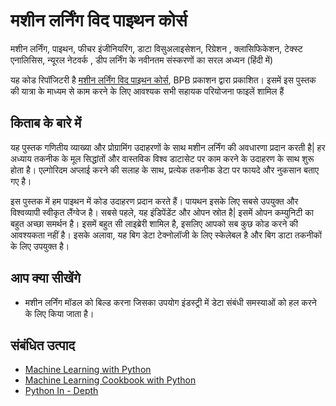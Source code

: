 # मशीन  लर्निंग  विद  पाइथन कोर्स

मशीन लर्निंग, पाइथन, फीचर इंजीनियरिंग, डाटा  विसुअलाइसेशन, रिग्रेशन , क्लासिफिकेशन, टेक्स्ट  एनालिसिस, न्यूरल  नेटवर्क , डीप  लर्निंग के नवीनतम संस्करणों का सरल अध्यन (हिंदी में)

यह कोड रिपॉजिटरी है [मशीन  लर्निंग  विद  पाइथन कोर्स](https://in.bpbonline.com/products/%E0%A4%AE%E0%A4%B6%E0%A5%80%E0%A4%A8-%E0%A4%B2%E0%A4%B0%E0%A5%8D%E0%A4%A8%E0%A4%BF%E0%A4%82%E0%A4%97-%E0%A4%B5%E0%A4%BF%E0%A4%A6-%E0%A4%AA%E0%A4%BE%E0%A4%87%E0%A4%A5%E0%A4%A8-%E0%A4%95%E0%A5%8B%E0%A4%B0%E0%A5%8D%E0%A4%B8?_pos=1&_sid=716ac663c&_ss=r), BPB प्रकाशन द्वारा प्रकाशित। इसमें इस पुस्तक की यात्रा के माध्यम से काम करने के लिए आवश्यक सभी सहायक परियोजना फाइलें शामिल हैं

## किताब के बारे में
यह पुस्तक गणितीय व्याख्या और प्रोग्रामिंग उदाहरणों के साथ मशीन लर्निंग  की अवधारणा प्रदान करती है| हर अध्याय तकनीक के मूल सिद्धांतों और वास्तविक विश्व डाटासेट पर काम करने के उदाहरण के साथ शुरू होता है। एल्गोरिदम अप्लाई  करने की सलाह के साथ, प्रत्येक तकनीक डेटा पर फायदे और नुकसान बताए गए है। 
 
इस पुस्तक में हम पाइथन  में कोड उदाहरण प्रदान करते हैं। पायथन इसके लिए सबसे उपयुक्त और विश्वव्यापी स्वीकृत लैंग्वेज  है। सबसे पहले, यह इंडिपेंडेंट  और ओपन  स्रोत है| इसमें ओपन कम्युनिटी  का बहुत अच्छा समर्थन है। इसमें बहुत सी लाइब्रेरी शामिल है, इसलिए आपको सब कुछ कोड करने की आवश्यकता नहीं है। इसके अलावा, यह बिग  डेटा टेक्नोलॉजी के लिए स्केलेबल है और बिग डाटा  तकनीकों के लिए उपयुक्त है।

## आप क्या सीखेंगे
* मशीन लर्निंग मॉडल को बिल्ड करना जिसका उपयोग इंडस्ट्री में डेटा संबंधी समस्याओं को हल करने के लिए किया जाता है।

## संबंधित उत्पाद
* [Machine Learning with Python](https://in.bpbonline.com/products/machine-learning-with-python-book-ebook?_pos=1&_sid=0677afc0a&_ss=r)
* [Machine Learning Cookbook with Python](https://in.bpbonline.com/products/machine-learning-cookbook-with-python?_pos=6&_sid=0677afc0a&_ss=r)
* [Python In - Depth](https://in.bpbonline.com/products/python-in-depth?_pos=4&_sid=6fb309e65&_ss=r)
